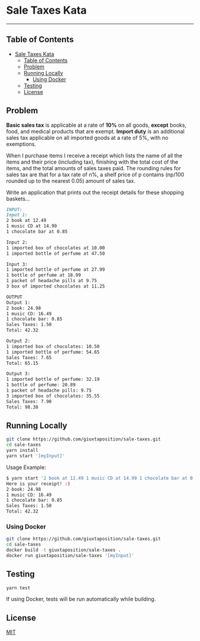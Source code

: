 # Sale Taxes Kata

---

## Table of Contents

- [Sale Taxes Kata](#sale-taxes-kata)
  - [Table of Contents](#table-of-contents)
  - [Problem](#problem)
  - [Running Locally](#running-locally)
    - [Using Docker](#using-docker)
  - [Testing](#testing)
  - [License](#license)

## Problem

**Basic sales tax** is applicable at a rate of **10%** on all goods, **except** books, food, and medical products that are exempt. **Import duty** is an additional sales tax applicable on all imported goods at a rate of 5%, with no exemptions.

When I purchase items I receive a receipt which lists the name of all the items and their price (including tax), finishing with the total cost of the items, and the total amounts of sales taxes paid. The rounding rules for sales tax are that for a tax rate of n%, a shelf price of p contains (np/100 rounded up to the nearest 0.05) amount of sales tax.

Write an application that prints out the receipt details for these shopping baskets...

``` markdown
INPUT:
Input 1:
2 book at 12.49
1 music CD at 14.99
1 chocolate bar at 0.85

Input 2:
1 imported box of chocolates at 10.00
1 imported bottle of perfume at 47.50

Input 3:
1 imported bottle of perfume at 27.99
1 bottle of perfume at 18.99
1 packet of headache pills at 9.75
3 box of imported chocolates at 11.25

OUTPUT
Output 1:
2 book: 24.98
1 music CD: 16.49
1 chocolate bar: 0.85
Sales Taxes: 1.50
Total: 42.32

Output 2:
1 imported box of chocolates: 10.50
1 imported bottle of perfume: 54.65
Sales Taxes: 7.65
Total: 65.15

Output 3:
1 imported bottle of perfume: 32.19
1 bottle of perfume: 20.89
1 packet of headache pills: 9.75
3 imported box of chocolates: 35.55
Sales Taxes: 7.90
Total: 98.38
```

## Running Locally

``` bash
git clone https://github.com/giuxtaposition/sale-taxes.git
cd sale-taxes
yarn install
yarn start '[myInput]'
```

Usage Example:

``` bash
$ yarn start '2 book at 12.49 1 music CD at 14.99 1 chocolate bar at 0.85'
Here is your receipt! :)
2 book: 24.98
1 music CD: 16.49
1 chocolate bar: 0.85
Sales Taxes: 1.50
Total: 42.32
```

### Using Docker

``` bash
git clone https://github.com/giuxtaposition/sale-taxes.git
cd sale-taxes
docker build -t giuxtaposition/sale-taxes .
docker run giuxtaposition/sale-taxes '[myInput]'
```

## Testing

``` bash
yarn test
```

If using Docker, tests will be run automatically while building.

## License

[MIT](https://choosealicense.com/licenses/mit/)
